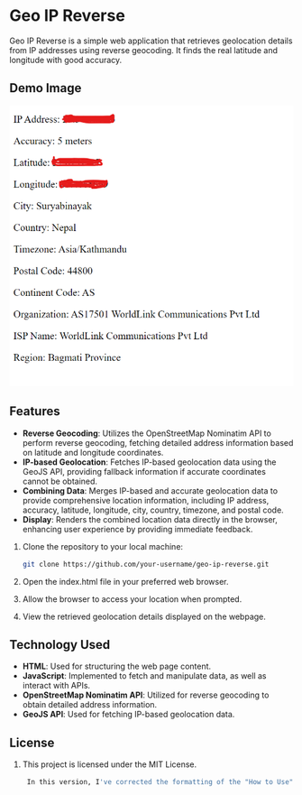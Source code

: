 # Geo IP Reverse

Geo IP Reverse is a simple web application that retrieves geolocation details from IP addresses using reverse geocoding. It finds the real latitude and longitude with good accuracy.

## Demo Image

![Demo Image](demo_img.png)

## Features

- **Reverse Geocoding**: Utilizes the OpenStreetMap Nominatim API to perform reverse geocoding, fetching detailed address information based on latitude and longitude coordinates.
- **IP-based Geolocation**: Fetches IP-based geolocation data using the GeoJS API, providing fallback information if accurate coordinates cannot be obtained.
- **Combining Data**: Merges IP-based and accurate geolocation data to provide comprehensive location information, including IP address, accuracy, latitude, longitude, city, country, timezone, and postal code.
- **Display**: Renders the combined location data directly in the browser, enhancing user experience by providing immediate feedback.

1. Clone the repository to your local machine:

   ```bash
   git clone https://github.com/your-username/geo-ip-reverse.git
   ```

2. Open the index.html file in your preferred web browser.

3. Allow the browser to access your location when prompted.

4. View the retrieved geolocation details displayed on the webpage.

## Technology Used

- **HTML**: Used for structuring the web page content.
- **JavaScript**: Implemented to fetch and manipulate data, as well as interact with APIs.
- **OpenStreetMap Nominatim API**: Utilized for reverse geocoding to obtain detailed address information.
- **GeoJS API**: Used for fetching IP-based geolocation data.

## License

1. This project is licensed under the MIT License.

   ```bash
    In this version, I've corrected the formatting of the "How to Use" section and added a "Technologies Used" section with bullet points to list out the technologies used in the project.
   ```

```

```
